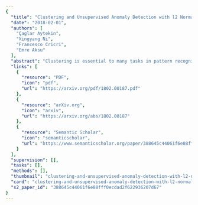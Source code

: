 ```yaml
---
{
  "title": "Clustering and Unsupervised Anomaly Detection with l2 Normalized Deep Auto-Encoder Representations",
  "date": "2018-02-01",
  "authors": [
    "Çaglar Aytekin",
    "Xingyang Ni",
    "Francesco Cricri",
    "Emre Aksu"
  ],
  "abstract": "Clustering is essential to many tasks in pattern recognition and computer vision. With the advent of deep learning, there is an increasing interest in learning deep unsupervised representations for clustering analysis. Many works on this domain rely on variants of auto-encoders and use the encoder outputs as representations/features for clustering. In this paper, we show that an l2 normalization constraint on these representations during auto-encoder training, makes the representations more separable and compact in the Euclidean space after training. This greatly improves the clustering accuracy when k-means clustering is employed on the representations. We also propose a clustering based unsupervised anomaly detection method using l2 normalized deep auto-encoder representations. We show the effect of l2 normalization on anomaly detection accuracy. We further show that the proposed anomaly detection method greatly improves accuracy compared to previously proposed deep methods such as reconstruction error based anomaly detection.",
  "links": [
    {
      "resource": "PDF",
      "icon": "pdf",
      "url": "https://arxiv.org/pdf/1802.00187.pdf"
    },
    {
      "resource": "arXiv.org",
      "icon": "arxiv",
      "url": "https://arxiv.org/abs/1802.00187"
    },
    {
      "resource": "Semantic Scholar",
      "icon": "semanticscholar",
      "url": "https://www.semanticscholar.org/paper/388645c44061f6e88fff0ecdad2f622936207d67"
    }
  ],
  "supervision": [],
  "tasks": [],
  "methods": [],
  "thumbnail": "clustering-and-unsupervised-anomaly-detection-with-l2-normalized-deep-auto-encoder-representations-thumb.jpg",
  "card": "clustering-and-unsupervised-anomaly-detection-with-l2-normalized-deep-auto-encoder-representations-card.jpg",
  "s2_paper_id": "388645c44061f6e88fff0ecdad2f622936207d67"
}
---
```



